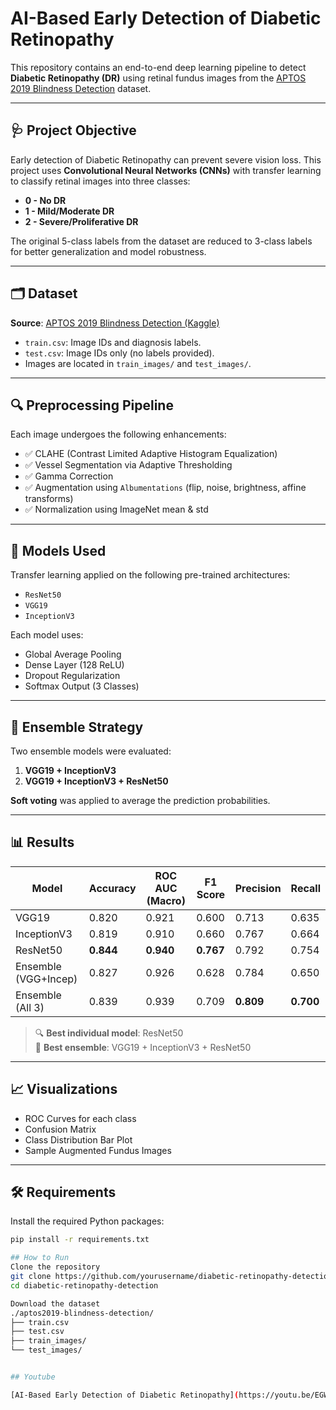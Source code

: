 # AI-Based Early Detection of Diabetic Retinopathy

This repository contains an end-to-end deep learning pipeline to detect **Diabetic Retinopathy (DR)** using retinal fundus images from the [APTOS 2019 Blindness Detection](https://www.kaggle.com/competitions/aptos2019-blindness-detection/data) dataset.

---

## 🩺 Project Objective

Early detection of Diabetic Retinopathy can prevent severe vision loss. This project uses **Convolutional Neural Networks (CNNs)** with transfer learning to classify retinal images into three classes:

- **0 - No DR**
- **1 - Mild/Moderate DR**
- **2 - Severe/Proliferative DR**

The original 5-class labels from the dataset are reduced to 3-class labels for better generalization and model robustness.

---

## 🗂 Dataset

**Source**: [APTOS 2019 Blindness Detection (Kaggle)](https://www.kaggle.com/competitions/aptos2019-blindness-detection/data)

- `train.csv`: Image IDs and diagnosis labels.
- `test.csv`: Image IDs only (no labels provided).
- Images are located in `train_images/` and `test_images/`.

---

## 🔍 Preprocessing Pipeline

Each image undergoes the following enhancements:

- ✅ CLAHE (Contrast Limited Adaptive Histogram Equalization)
- ✅ Vessel Segmentation via Adaptive Thresholding
- ✅ Gamma Correction
- ✅ Augmentation using `Albumentations` (flip, noise, brightness, affine transforms)
- ✅ Normalization using ImageNet mean & std

---

## 🧠 Models Used

Transfer learning applied on the following pre-trained architectures:

- `ResNet50`
- `VGG19`
- `InceptionV3`

Each model uses:
- Global Average Pooling
- Dense Layer (128 ReLU)
- Dropout Regularization
- Softmax Output (3 Classes)

---

## 🔀 Ensemble Strategy

Two ensemble models were evaluated:

1. **VGG19 + InceptionV3**
2. **VGG19 + InceptionV3 + ResNet50**

**Soft voting** was applied to average the prediction probabilities.

---

## 📊 Results

| Model                   | Accuracy | ROC AUC (Macro) | F1 Score | Precision | Recall |
|------------------------|----------|------------------|----------|-----------|--------|
| VGG19                  | 0.820    | 0.921            | 0.600    | 0.713     | 0.635  |
| InceptionV3            | 0.819    | 0.910            | 0.660    | 0.767     | 0.664  |
| ResNet50               | **0.844**| **0.940**        | **0.767**| 0.792     | 0.754  |
| Ensemble (VGG+Incep)   | 0.827    | 0.926            | 0.628    | 0.784     | 0.650  |
| Ensemble (All 3)       | 0.839    | 0.939            | 0.709    | **0.809** | **0.700** |

> 🔍 **Best individual model**: ResNet50  
> 🤝 **Best ensemble**: VGG19 + InceptionV3 + ResNet50

---

## 📈 Visualizations

- ROC Curves for each class
- Confusion Matrix
- Class Distribution Bar Plot
- Sample Augmented Fundus Images

---

## 🛠 Requirements

Install the required Python packages:

```bash
pip install -r requirements.txt

## How to Run
Clone the repository 
git clone https://github.com/yourusername/diabetic-retinopathy-detection.git
cd diabetic-retinopathy-detection

Download the dataset
./aptos2019-blindness-detection/
├── train.csv
├── test.csv
├── train_images/
└── test_images/


## Youtube

[AI-Based Early Detection of Diabetic Retinopathy](https://youtu.be/EGW5cCgDf3s)
